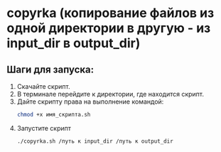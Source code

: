# copyrka (копирование файлов из одной директории в другую - из input_dir в output_dir)
## Шаги для запуска:
1. Скачайте скрипт.
2. В терминале перейдите к директории, где находится скрипт.
3. Дайте скрипту права на выполнение командой:
   ```bash
   chmod +x имя_скрипта.sh
3. Запустите скрипт
   ```bash
   ./copyrka.sh /путь к input_dir /путь к output_dir
